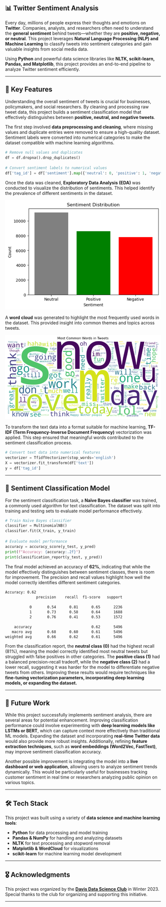 ## 📊 Twitter Sentiment Analysis

Every day, millions of people express their thoughts and emotions on **Twitter**. Companies, analysts, and researchers often need to understand the **general sentiment** behind tweets—whether they are **positive, negative, or neutral**. This project leverages **Natural Language Processing (NLP) and Machine Learning** to classify tweets into sentiment categories and gain valuable insights from social media data.

Using **Python** and powerful data science libraries like **NLTK, scikit-learn, Pandas, and Matplotlib**, this project provides an end-to-end pipeline to analyze Twitter sentiment efficiently.

---

## 🚀 Key Features

Understanding the overall sentiment of tweets is crucial for businesses, policymakers, and social researchers. By cleaning and processing raw tweet data, this project builds a sentiment classification model that effectively distinguishes between **positive, neutral, and negative tweets**. 

The first step involved **data preprocessing and cleaning**, where missing values and duplicate entries were removed to ensure a high-quality dataset. Sentiment labels were converted into numerical categories to make the dataset compatible with machine learning algorithms.

```python
# Remove null values and duplicates
df = df.dropna().drop_duplicates()

# Convert sentiment labels to numerical values
df['tag_id'] = df['sentiment'].map({'neutral': 0, 'positive': 1, 'negative': 2})
```

Once the data was cleaned, **Exploratory Data Analysis (EDA)** was conducted to visualize the distribution of sentiments. This helped identify the prevalence of different sentiments in the dataset.

![Sentiment Distribution](output.png)

A **word cloud** was generated to highlight the most frequently used words in the dataset. This provided insight into common themes and topics across tweets.

![Word Cloud](output2.png)

To transform the text data into a format suitable for machine learning, **TF-IDF (Term Frequency-Inverse Document Frequency)** vectorization was applied. This step ensured that meaningful words contributed to the sentiment classification process.

```python
# Convert text data into numerical features
vectorizer = TfidfVectorizer(stop_words='english')
X = vectorizer.fit_transform(df['text'])
y = df['tag_id']
```

---

## 🤖 Sentiment Classification Model

For the sentiment classification task, a **Naïve Bayes classifier** was trained, a commonly used algorithm for text classification. The dataset was split into training and testing sets to evaluate model performance effectively.

```python
# Train Naïve Bayes classifier
classifier = MultinomialNB()
classifier.fit(X_train, y_train)

# Evaluate model performance
accuracy = accuracy_score(y_test, y_pred)
print(f"Accuracy: {accuracy:.2f}")
print(classification_report(y_test, y_pred))
```

The final model achieved an accuracy of **62%**, indicating that while the model effectively distinguishes between sentiment classes, there is room for improvement. The precision and recall values highlight how well the model correctly identifies different sentiment categories. 

```
Accuracy: 0.62
              precision    recall  f1-score   support

           0       0.54      0.81      0.65      2236
           1       0.73      0.58      0.64      1688
           2       0.76      0.41      0.53      1572

    accuracy                           0.62      5496
   macro avg       0.68      0.60      0.61      5496
weighted avg       0.66      0.62      0.61      5496
```

From the classification report, the **neutral class (0)** had the highest recall (81%), meaning the model correctly identified most neutral tweets but struggled with false positives in other categories. The **positive class (1)** had a balanced precision-recall tradeoff, while the **negative class (2)** had a lower recall, suggesting it was harder for the model to differentiate negative tweets from others. Improving these results would require techniques like **fine-tuning vectorization parameters, incorporating deep learning models, or expanding the dataset.**

---

## 📌 Future Work

While this project successfully implements sentiment analysis, there are several areas for potential enhancement. Improving classification performance could involve experimenting with **deep learning models like LSTMs or BERT**, which can capture context more effectively than traditional ML models. Expanding the dataset and incorporating **real-time Twitter data** would also provide more robust insights. Additionally, refining **feature extraction techniques**, such as **word embeddings (Word2Vec, FastText)**, may improve sentiment classification accuracy. 

Another possible improvement is integrating the model into a **live dashboard or web application**, allowing users to analyze sentiment trends dynamically. This would be particularly useful for businesses tracking customer sentiment in real time or researchers analyzing public opinion on various topics.

---

## 🛠 Tech Stack

This project was built using a variety of **data science and machine learning tools**:

- **Python** for data processing and model training
- **Pandas & NumPy** for handling and analyzing datasets
- **NLTK** for text processing and stopword removal
- **Matplotlib & WordCloud** for visualizations
- **scikit-learn** for machine learning model development

---

## 🎖️ Acknowledgments

This project was organized by the [**Davis Data Science Club**](https://github.com/Davis-Data-Science-Club) in Winter 2023. Special thanks to the club for organizing and supporting this initiative.

---